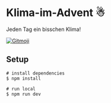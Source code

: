 # Klima-im-Advent ☃

Jeden Tag ein bisschen Klima!

<a href="https://gitmoji.carloscuesta.me">
  <img src="https://img.shields.io/badge/gitmoji-%20😜%20😍-FFDD67.svg?style=flat-square" alt="Gitmoji">
</a>

## Setup

```
# install dependencies
$ npm install

# run local
$ npm run dev
```
